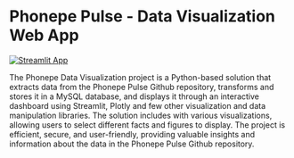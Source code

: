 # Phonepe Pulse - Data Visualization Web App
[![Streamlit App](https://static.streamlit.io/badges/streamlit_badge_black_white.svg)](https://aditya2028-phonepepulse-home-5ekh7f.streamlit.app/)



The Phonepe Data Visualization project is a Python-based solution that extracts data from the Phonepe Pulse Github repository, transforms and stores it in a MySQL database, and displays it through an interactive dashboard using Streamlit, Plotly and few other visualization and data manipulation libraries. The solution includes with various visualizations, allowing users to select different facts and figures to display. The project is efficient, secure, and user-friendly, providing valuable insights and information about the data in the Phonepe Pulse Github repository.


